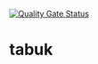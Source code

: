[![Quality Gate Status](https://sonarcloud.io/api/project_badges/measure?project=pbxed_tabuk&metric=alert_status)](https://sonarcloud.io/summary/new_code?id=pbxed_tabuk)

# tabuk